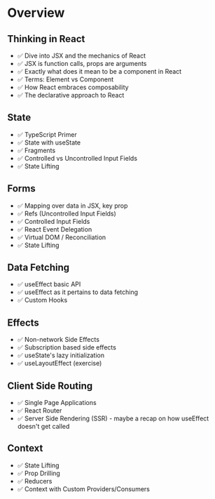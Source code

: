 # Overview

## Thinking in React

- ✅ Dive into JSX and the mechanics of React
- ✅ JSX is function calls, props are arguments
- ✅ Exactly what does it mean to be a component in React
- ✅ Terms: Element vs Component
- ✅ How React embraces composability
- ✅ The declarative approach to React

## State

- ✅ TypeScript Primer
- ✅ State with useState
- ✅ Fragments
- ✅ Controlled vs Uncontrolled Input Fields
- ✅ State Lifting

## Forms

- ✅ Mapping over data in JSX, key prop
- ✅ Refs (Uncontrolled Input Fields)
- ✅ Controlled Input Fields
- ✅ React Event Delegation
- ✅ Virtual DOM / Reconciliation
- ✅ State Lifting

## Data Fetching

- ✅ useEffect basic API
- ✅ useEffect as it pertains to data fetching
- ✅ Custom Hooks

## Effects

- ✅ Non-network Side Effects
- ✅ Subscription based side effects
- ✅ useState's lazy initialization
- ✅ useLayoutEffect (exercise)

## Client Side Routing

- ✅ Single Page Applications
- ✅ React Router
- ✅ Server Side Rendering (SSR) - maybe a recap on how useEffect doesn't get called

## Context

- ✅ State Lifting
- ✅ Prop Drilling
- ✅ Reducers
- ✅ Context with Custom Providers/Consumers
